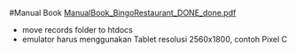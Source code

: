 #Manual Book
[ManualBook_BingoRestaurant_DONE_done.pdf](https://github.com/AndikaP876/self_ordering_kiosk_android_studio/files/13562210/ManualBook_BingoRestaurant_DONE_done.pdf)

- move records folder to htdocs
- emulator harus menggunakan Tablet resolusi 2560x1800, contoh Pixel C
